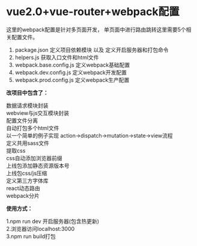 # vue2.0+vue-router+webpack配置 #

这里的webpack配置是针对多页面开发， 单页面中进行路由跳转这里需要5个相关配置文件。
>
1. package.json  定义项目依赖模块 以及 定义开启服务器和打包命令
2. helpers.js  获取入口文件和html文件
3. webpack.base.config.js  定义webpack基础配置
4. webpack.dev.config.js  定义webpack开发配置
5. webpack.prod.config.js  定义webpack生产配置

**改项目中包含了：**<br>
>
  数据请求模块封装<br>
  webview与js交互模块封装<br>
  配置文件分离<br>
  自动打包多个html文件<br>
  以一个简单的例子实现 action->dispatch->mutation->state->view流程<br>
  定义共用sass文件<br>
  提取css<br>
  css自动添加浏览器前缀<br>
  上线包添加静态资源版本号<br>
  上线包css/js压缩<br>
  定义第三方字体库<br>
  react动态路由<br>
  webpack分片

**使用方式：**<br>
>
1.npm run dev 开启服务器(包含热更新)<br>
2.浏览器访问localhost:3000<br>
3.npm run build打包
